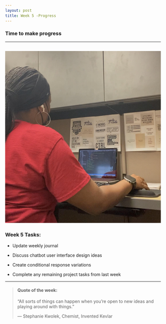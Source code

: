 ```yaml
---
layout: post
title: Week 5 -Progress
---
```


### Time to make progress

----

![uapwkfive1](/images/uapwkfive1.jpg)
----

### Week 5 Tasks:

- Update weekly journal 

- Discuss chatbot user interface design ideas

- Create conditional response variations 

- Complete any remaining project tasks from last week

----

> #### Quote of the week:
> “All sorts of things can happen when you’re open to new ideas and playing around with things.”
>
> — Stephanie Kwolek, Chemist, Invented Kevlar

